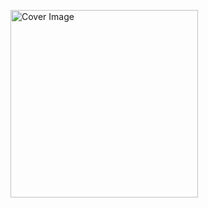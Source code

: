 <img src="https://drive.google.com/file/d/13Z3arU7v-kEuJH6HJWfq7DYXDdDj6XOx/view?usp=sharing
" alt="Cover Image" width="300"/>
